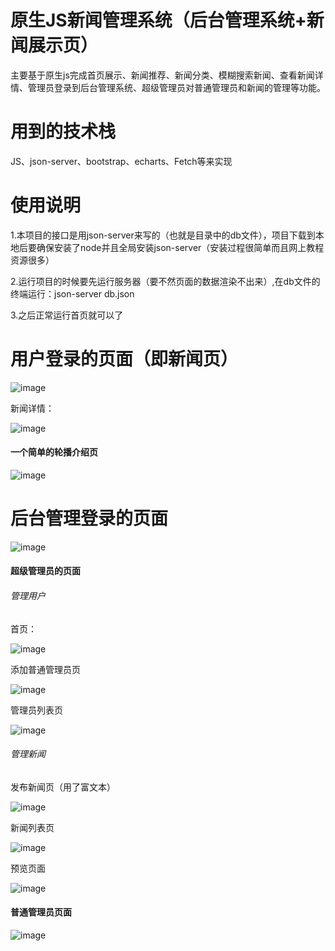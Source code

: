 # 原生JS新闻管理系统（后台管理系统+新闻展示页）
主要基于原生js完成首页展示、新闻推荐、新闻分类、模糊搜索新闻、查看新闻详情、管理员登录到后台管理系统、超级管理员对普通管理员和新闻的管理等功能。

# 用到的技术栈
JS、json-server、bootstrap、echarts、Fetch等来实现


# 使用说明

1.本项目的接口是用json-server来写的（也就是目录中的db文件），项目下载到本地后要确保安装了node并且全局安装json-server（安装过程很简单而且网上教程资源很多）

2.运行项目的时候要先运行服务器（要不然页面的数据渲染不出来）,在db文件的终端运行：json-server db.json

3.之后正常运行首页就可以了


# 用户登录的页面（即新闻页）

![image](https://github.com/BugKing111/newsJS1/assets/143703487/abc18137-5657-4bfe-9b8c-b1d8da9f7b55)

新闻详情：

![image](https://github.com/BugKing111/newsJS1/assets/143703487/e0de6356-1671-40ad-91ef-a87e72b1ec74)

#### 一个简单的轮播介绍页

![image](https://github.com/BugKing111/newsJS1/assets/143703487/25664f76-4a54-4563-a7e3-33b8c09d4c78)



# 后台管理登录的页面

![image](https://github.com/BugKing111/newsJS1/assets/143703487/336977ae-638b-4fb4-b368-84d1d5962c93)

#### 超级管理员的页面
###### 管理用户
首页：

![image](https://github.com/BugKing111/newsJS1/assets/143703487/cc1d8b9d-7b68-4f8d-af1f-ba408357812c)

添加普通管理员页

![image](https://github.com/BugKing111/newsJS1/assets/143703487/81d3b2f0-7193-4a95-af14-2fa798eb9565)

管理员列表页

![image](https://github.com/BugKing111/newsJS1/assets/143703487/722d0d50-262f-4972-adce-a397e7fcdbae)


###### 管理新闻

发布新闻页（用了富文本）

![image](https://github.com/BugKing111/newsJS1/assets/143703487/5f8f11dc-2e77-422b-a3cf-ae71a550f508)

新闻列表页

![image](https://github.com/BugKing111/newsJS1/assets/143703487/f0bb8ba3-6b51-4e43-9512-8c884bd25d47)


预览页面

![image](https://github.com/BugKing111/newsJS1/assets/143703487/f2a4f738-1933-40f3-a23d-cbb46a444de7)



#### 普通管理员页面

![image](https://github.com/BugKing111/newsJS1/assets/143703487/ed65bbd6-616b-4acb-b0d9-fc46a48ecb46)












